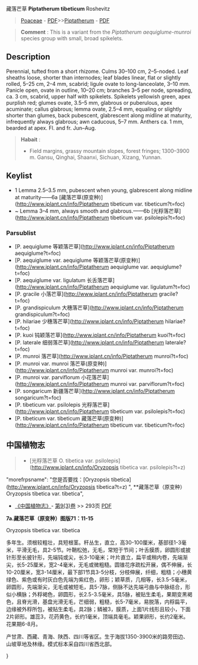 藏落芒草 **Piptatherum tibeticum** Roshevitz

> [Poaceae](http://www.iplant.cn/info/Poaceae?t=foc) - [PDF](http://www.iplant.cn/foc/pdf/Poaceae.pdf)>>[Piptatherum](http://www.iplant.cn/info/Piptatherum?t=foc) - [PDF](http://www.iplant.cn/foc/pdf/Piptatherum.pdf)


> **Comment** : 
> This is a variant from the *Piptatherum aequiglume-munroi* species group with small, broad spikelets.

## Description

Perennial, tufted from a short rhizome. Culms 30–100 cm, 2–5-noded. Leaf sheaths loose, shorter than internodes; leaf blades linear, flat or slightly rolled, 5–25 cm, 2–4 mm, scabrid; ligule ovate to long-lanceolate, 3–10 mm. Panicle open, ovate in outline, 10–20 cm; branches 3–5 per node, spreading, ca. 3 cm, scabrid, upper half with spikelets. Spikelets yellowish green, apex purplish red; glumes ovate, 3.5–5 mm, glabrous or puberulous, apex acuminate; callus glabrous; lemma ovate, 2.5–4 mm, equaling or slightly shorter than glumes, back pubescent, glabrescent along midline at maturity, infrequently always glabrous; awn caducous, 5–7 mm. Anthers ca. 1 mm, bearded at apex. Fl. and fr. Jun–Aug.


> **Habait** : 
>* Field margins, grassy mountain slopes, forest fringes; 1300–3900 m. Gansu, Qinghai, Shaanxi, Sichuan, Xizang, Yunnan.


## Keylist

* 1 Lemma 2.5–3.5 mm, pubescent when young, glabrescent along midline at maturity——6a  [藏落芒草(原变种)](http://www.iplant.cn/info/Piptatherum tibeticum var. tibeticum?t=foc)
* ~ Lemma 3–4 mm, always smooth and glabrous.——6b  [光稃落芒草](http://www.iplant.cn/info/Piptatherum tibeticum var. psilolepis?t=foc)

### Parsublist

* [P.  aequiglume  等颖落芒草](http://www.iplant.cn/info/Piptatherum aequiglume?t=foc)
* [P.  aequiglume var. aequiglume  等颖落芒草(原变种)](http://www.iplant.cn/info/Piptatherum aequiglume var. aequiglume?t=foc)
* [P.  aequiglume var. ligulatum  长舌落芒草](http://www.iplant.cn/info/Piptatherum aequiglume var. ligulatum?t=foc)
* [P.  gracile  小落芒草](http://www.iplant.cn/info/Piptatherum gracile?t=foc)
* [P.  grandispiculum  大穗落芒草](http://www.iplant.cn/info/Piptatherum grandispiculum?t=foc)
* [P.  hilariae  少穗落芒草](http://www.iplant.cn/info/Piptatherum hilariae?t=foc)
* [P.  kuoi  钝颖落芒草](http://www.iplant.cn/info/Piptatherum kuoi?t=foc)
* [P.  laterale  细弱落芒草](http://www.iplant.cn/info/Piptatherum laterale?t=foc)
* [P.  munroi  落芒草](http://www.iplant.cn/info/Piptatherum munroi?t=foc)
* [P.  munroi var. munroi  落芒草(原变种)](http://www.iplant.cn/info/Piptatherum munroi var. munroi?t=foc)
* [P.  munroi var. parviflorum  小花落芒草](http://www.iplant.cn/info/Piptatherum munroi var. parviflorum?t=foc)
* [P.  songaricum  新疆落芒草](http://www.iplant.cn/info/Piptatherum songaricum?t=foc)
* [P.  tibeticum var. psilolepis  光稃落芒草](http://www.iplant.cn/info/Piptatherum tibeticum var. psilolepis?t=foc)
* [P.  tibeticum var. tibeticum  藏落芒草(原变种)](http://www.iplant.cn/info/Piptatherum tibeticum var. tibeticum?t=foc)

## 中国植物志

> * [光稃落芒草  O.  tibetica var. psilolepis](http://www.iplant.cn/info/Oryzopsis tibetica var. psilolepis?t=z)

  "morefrpsname": "您是否要找：<span class='spantxt'>[Oryzopsis tibetica](http://www.iplant.cn/info/Oryzopsis tibetica?t=z)  ",
**藏落芒草（原变种） Oryzopsis tibetica var. tibetica",


* [《中国植物志》](http://www.iplant.cn/frps)- [第9(3)卷](http://www.iplant.cn/frps/vol/9(3)) >> 293页 [PDF](http://www.iplant.cn/frps/pdf/9(3)/293a.pdf)

**7a.藏落芒草（原变种）图版71：11-15**

Oryzopsis tibetica var. tibetica

多年生。须根较粗壮，具短根茎。秆丛生，直立，高30-100厘米，基部径1-3毫米，平滑无毛，具2-5节。叶鞘松弛，无毛，常短于节间；叶舌膜质，卵圆形或披针形至长披针形，先端钝或尖，长3-10毫米；叶片直立，扁平或稍内卷，先端渐尖，长5-25厘米，宽2-4毫米，无毛或微粗糙。圆锥花序疏松开展，偶不伸展，长10-20厘米，宽3-14厘米，最下部1节具3-5分枝，分枝伸展，纤细，粗糙；小穗黄绿色、紫色或有时灰白色先端为紫红色，卵形；颖草质，几相等，长3.5-5毫米，卵圆形，先端渐尖，无毛或被短毛，具5-7脉，侧脉不达先端弓曲与中脉结合，形似小横脉；外稃褐色，卵圆形，长2.5-3.5毫米，具5脉，被贴生柔毛，果期变黑褐色，且脊光滑，基盘光滑无毛，芒细弱，粗糙，长5-7毫米，易脱落，内稃扁平，边缘被外稃所包，被贴生柔毛，具2脉；鳞被3，膜质，上面1片线形且较小，下面2片卵形。雄蕊3，花药黄色，长约1毫米，顶端具毫毛。颖果卵形，长约2毫米。花果期6-8月。

产甘肃、西藏、青海、陕西、四川等省区。生于海拔1350-3900米的路旁田边、山坡草地及林缘。模式标本采自四川省西北部。

}